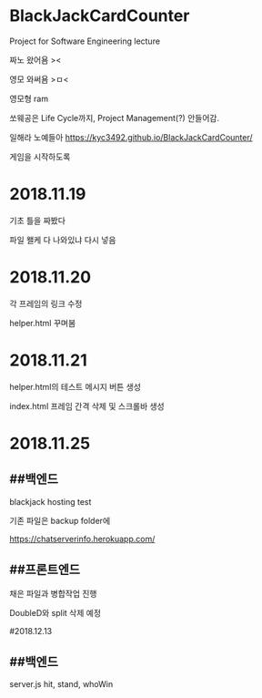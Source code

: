 # BlackJackCardCounter

Project for Software Engineering lecture

짜노 왔어욤 ><

영모 와써욤 >ㅁ<

영모형 ram

쏘웨공은 Life Cycle까지, Project Management(?) 안들어감.

일해라 노예들아
https://kyc3492.github.io/BlackJackCardCounter/

게임을 시작하도록 

# 2018.11.19

기초 틀을 짜봤다

파일 왤케 다 나와있냐 다시 넣음

# 2018.11.20

각 프레임의 링크 수정

helper.html 꾸며봄

# 2018.11.21

helper.html의 테스트 메시지 버튼 생성

index.html 프레임 간격 삭제 및 스크롤바 생성

# 2018.11.25

##백엔드
------

blackjack hosting test

기존 파일은 backup folder에


https://chatserverinfo.herokuapp.com/



##프론트엔드
---------

채은 파일과 병합작업 진행

DoubleD와 split 삭제 예정

#2018.12.13

##백엔드
-----
server.js
hit, stand, whoWin
